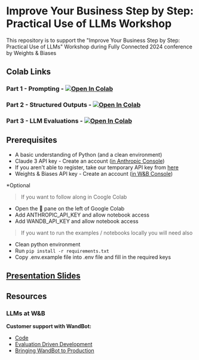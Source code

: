 
# Improve Your Business Step by Step: Practical Use of LLMs Workshop

This repository is to support the "Improve Your Business Step by Step: Practical Use of LLMs" Workshop during Fully Connected 2024 conference by Weights & Biases 

## Colab Links 
### Part 1 - Prompting - <a href="https://colab.research.google.com/github/wandb/llm-workshop-fc2024/blob/main/part_1_prompting/prompt_engineering.ipynb" target="_blank"><img src="https://colab.research.google.com/assets/colab-badge.svg" alt="Open In Colab"/></a>
<!--- @wandbcode{llm-workshop-fc2024-prompting} -->

### Part 2 - Structured Outputs - <a href="https://colab.research.google.com/github/wandb/llm-workshop-fc2024/blob/main/part_2_structured_outputs/LLM%20Clustering%20and%20Structured%20Outputs.ipynb" target="_blank"><img src="https://colab.research.google.com/assets/colab-badge.svg" alt="Open In Colab"/></a>
<!--- @wandbcode{llm-workshop-fc2024-evaluations} -->

### Part 3 - LLM Evaluations - <a href="https://colab.research.google.com/github/wandb/llm-workshop-fc2024/blob/main/part_3_evaluations/lets_do_evals.ipynb" target="_blank"><img src="https://colab.research.google.com/assets/colab-badge.svg" alt="Open In Colab"/></a>
<!--- @wandbcode{llm-workshop-fc2024-evaluations} -->


## Prerequisites

- A basic understanding of Python (and a clean environment) 
- Claude 3 API key - Create an account  ([in Anthropic Console](https://console.anthropic.com/workbench/38727684-8c5a-4116-a3c7-04d1c6010f8c))
- If you aren't able to register, take our temporary API key from [here](https://share.1password.com/s#-YtCaU_pSTaH0dODKzAP4t4lJazU1mPG7gmPec7OvjE) 
- Weights & Biases API key - Create an account  ([in W&B Console](https://wandb.ai/authorize?utm_source=llm-workshop&utm_medium=event&utm_campaign=llm-workshop))


*Optional

> If you want to follow along in Coogle Colab
- Open the 🔑 pane on the left of Google Colab
- Add ANTHROPIC_API_KEY and allow notebook access
- Add WANDB_API_KEY and allow notebook access

> If you want to run the examples / notebooks locally you will need also
- Clean python environment
- Run `pip install -r requirements.txt`
- Copy .env.example file into .env file and fill in the required keys


## [Presentation Slides](http://wandb.me/fc24workshopslides)

## Resources

### LLMs at W&B
**Customer support with WandBot:**


- [Code](https://github.com/wandb/wandbot/)
- [Evaluation Driven Development](https://wandb.ai/wandbot/wandbot_public/reports/Evaluation-Driven-Development-Improving-WandBot-our-LLM-Powered-Documentation-App--Vmlldzo2NTY1MDI0)
- [Bringing WandBot to Production](https://wandb.ai/wandbot/wandbot_public/reports/RAGs-To-Riches-Bringing-Wandbot-into-Production--Vmlldzo1ODU5ODk0)
